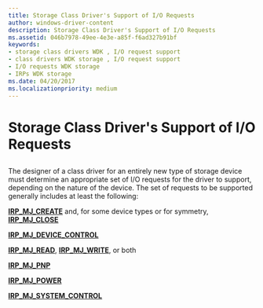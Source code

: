 ```yaml
---
title: Storage Class Driver's Support of I/O Requests
author: windows-driver-content
description: Storage Class Driver's Support of I/O Requests
ms.assetid: 046b7978-49ee-4e3e-a85f-f6ad327b91bf
keywords:
- storage class drivers WDK , I/O request support
- class drivers WDK storage , I/O request support
- I/O requests WDK storage
- IRPs WDK storage
ms.date: 04/20/2017
ms.localizationpriority: medium
---
```


# Storage Class Driver's Support of I/O Requests


## <span id="ddk_storage_class_drivers_support_of_i_o_requests_kg"></span><span id="DDK_STORAGE_CLASS_DRIVERS_SUPPORT_OF_I_O_REQUESTS_KG"></span>


The designer of a class driver for an entirely new type of storage device must determine an appropriate set of I/O requests for the driver to support, depending on the nature of the device. The set of requests to be supported generally includes at least the following:

[**IRP\_MJ\_CREATE**](https://msdn.microsoft.com/library/windows/hardware/ff550729) and, for some device types or for symmetry, [**IRP\_MJ\_CLOSE**](https://msdn.microsoft.com/library/windows/hardware/ff550720)

[**IRP\_MJ\_DEVICE\_CONTROL**](https://msdn.microsoft.com/library/windows/hardware/ff550744)

[**IRP\_MJ\_READ**](https://msdn.microsoft.com/library/windows/hardware/ff550794), [**IRP\_MJ\_WRITE**](https://msdn.microsoft.com/library/windows/hardware/ff550819), or both

[**IRP\_MJ\_PNP**](https://msdn.microsoft.com/library/windows/hardware/ff550772)

[**IRP\_MJ\_POWER**](https://msdn.microsoft.com/library/windows/hardware/ff550784)

[**IRP\_MJ\_SYSTEM\_CONTROL**](https://msdn.microsoft.com/library/windows/hardware/ff550813)

 

 




